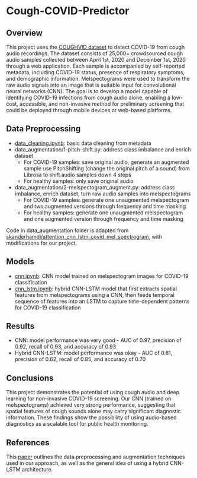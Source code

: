 # Cough-COVID-Predictor
## Overview
This project uses the [COUGHVID dataset](https://zenodo.org/records/4498364#.Yi8m2RDP1MD) to detect COVID-19 from cough audio recordings. The dataset consists of 25,000+ crowdsourced cough audio samples collected between April 1st, 2020 and December 1st, 2020 through a web application. Each sample is accompanied by self-reported metadata, including COVID-19 status, presence of respiratory symptoms, and demographic information. Melspectograms were used to transform the raw audio signals into an image that is suitable input for convolutional neural networks (CNN). The goal is to develop a model capable of identifying COVID-19 infections from cough audio alone, enabling a low-cost, accessible, and non-invasive method for preliminary screening that could be deployed through mobile devices or web-based platforms.
## Data Preprocessing
- [data_cleaning.ipynb](https://nbviewer.org/github/hmcooper1/Cough-COVID-Predictor/blob/main/cnn_lstm.ipynb): basic data cleaning from metadata
- data_augmentation/1-pitch-shift.py: address class imbalance and enrich dataset
  - For COVID-19 samples: save original audio, generate an augmented sample use PitchShifting (change the original pitch of a sound) from Librosa to shift audio samples down 4 steps
  - For healthy samples: only save original audio
- data_augmentation/2-melspectogram_augment.py: address class imbalance, enrich dataset, turn raw audio samples into melspectograms
  - For COVID-19 samples: generate one unaugmented melspectogram and two augmented versions through frequency and time masking
  - For healthy samples: generate one unaugmented melspectogram and one augmented version through frequency and time masking

Code in data_augmentation folder is adapted from [skanderhamdi/attention_cnn_lstm_covid_mel_spectrogram](https://github.com/skanderhamdi/attention_cnn_lstm_covid_mel_spectrogram), with modifications for our project.
## Models
- [cnn.ipynb](https://nbviewer.org/github/hmcooper1/Cough-COVID-Predictor/blob/main/cnn.ipynb): CNN model trained on melspectogram images for COVID-19 classification
- [cnn_lstm.ipynb](https://nbviewer.org/github/hmcooper1/Cough-COVID-Predictor/blob/main/cnn_lstm.ipynb): hybrid CNN-LSTM model that first extracts spatial features from melspectograms using a CNN, then feeds temporal sequence of features into an LSTM to capture time-dependent patterns for COVID-19 classification
## Results
- CNN: model performance was very good - AUC of 0.97, precision of 0.92, recall of 0.93, and accuracy of 0.93
- Hybrid CNN-LSTM: model performance was okay - AUC of 0.81, precision of 0.62, recall of 0.85, and accuracy of 0.70
## Conclusions
This project demonstrates the potential of using cough audio and deep learning for non-invasive COVID-19 screening. Our CNN (trained on melspectograms) achieved very strong performance, suggesting that spatial features of cough sounds alone may carry significant diagnostic information. These findings show the possibility of using audio-based diagnostics as a scalable tool for public health monitoring.
## References
This [paper](https://link.springer.com/article/10.1007/s10844-022-00707-7) outlines the data preprocessing and augmentation techniques used in our approach, as well as the general idea of using a hybrid CNN-LSTM architecture.
